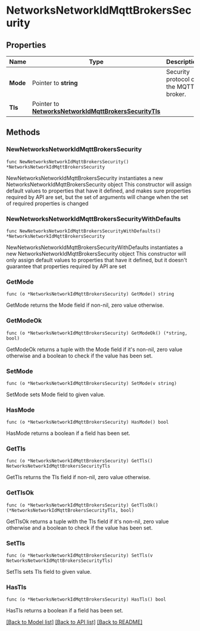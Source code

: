 # NetworksNetworkIdMqttBrokersSecurity

## Properties

Name | Type | Description | Notes
------------ | ------------- | ------------- | -------------
**Mode** | Pointer to **string** | Security protocol of the MQTT broker. | [optional] 
**Tls** | Pointer to [**NetworksNetworkIdMqttBrokersSecurityTls**](NetworksNetworkIdMqttBrokersSecurityTls.md) |  | [optional] 

## Methods

### NewNetworksNetworkIdMqttBrokersSecurity

`func NewNetworksNetworkIdMqttBrokersSecurity() *NetworksNetworkIdMqttBrokersSecurity`

NewNetworksNetworkIdMqttBrokersSecurity instantiates a new NetworksNetworkIdMqttBrokersSecurity object
This constructor will assign default values to properties that have it defined,
and makes sure properties required by API are set, but the set of arguments
will change when the set of required properties is changed

### NewNetworksNetworkIdMqttBrokersSecurityWithDefaults

`func NewNetworksNetworkIdMqttBrokersSecurityWithDefaults() *NetworksNetworkIdMqttBrokersSecurity`

NewNetworksNetworkIdMqttBrokersSecurityWithDefaults instantiates a new NetworksNetworkIdMqttBrokersSecurity object
This constructor will only assign default values to properties that have it defined,
but it doesn't guarantee that properties required by API are set

### GetMode

`func (o *NetworksNetworkIdMqttBrokersSecurity) GetMode() string`

GetMode returns the Mode field if non-nil, zero value otherwise.

### GetModeOk

`func (o *NetworksNetworkIdMqttBrokersSecurity) GetModeOk() (*string, bool)`

GetModeOk returns a tuple with the Mode field if it's non-nil, zero value otherwise
and a boolean to check if the value has been set.

### SetMode

`func (o *NetworksNetworkIdMqttBrokersSecurity) SetMode(v string)`

SetMode sets Mode field to given value.

### HasMode

`func (o *NetworksNetworkIdMqttBrokersSecurity) HasMode() bool`

HasMode returns a boolean if a field has been set.

### GetTls

`func (o *NetworksNetworkIdMqttBrokersSecurity) GetTls() NetworksNetworkIdMqttBrokersSecurityTls`

GetTls returns the Tls field if non-nil, zero value otherwise.

### GetTlsOk

`func (o *NetworksNetworkIdMqttBrokersSecurity) GetTlsOk() (*NetworksNetworkIdMqttBrokersSecurityTls, bool)`

GetTlsOk returns a tuple with the Tls field if it's non-nil, zero value otherwise
and a boolean to check if the value has been set.

### SetTls

`func (o *NetworksNetworkIdMqttBrokersSecurity) SetTls(v NetworksNetworkIdMqttBrokersSecurityTls)`

SetTls sets Tls field to given value.

### HasTls

`func (o *NetworksNetworkIdMqttBrokersSecurity) HasTls() bool`

HasTls returns a boolean if a field has been set.


[[Back to Model list]](../README.md#documentation-for-models) [[Back to API list]](../README.md#documentation-for-api-endpoints) [[Back to README]](../README.md)


